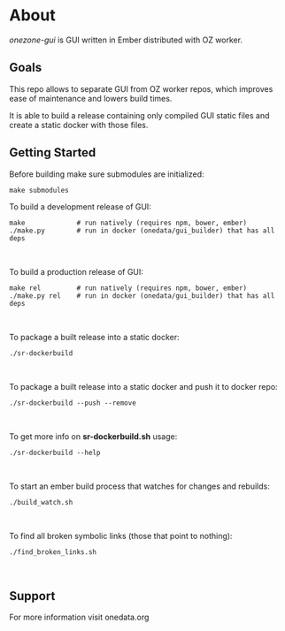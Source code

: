 About
=====

*onezone-gui* is GUI written in Ember distributed with OZ worker.

Goals
-----

This repo allows to separate GUI from OZ worker repos, which improves
ease of maintenance and lowers build times.

It is able to build a release containing only compiled GUI static files
and create a static docker with those files.

Getting Started
---------------
Before building make sure submodules are initialized:
```
make submodules
```

To build a development release of GUI:

```
make             # run natively (requires npm, bower, ember)
./make.py        # run in docker (onedata/gui_builder) that has all deps
```
<br />

To build a production release of GUI:

```
make rel         # run natively (requires npm, bower, ember)
./make.py rel    # run in docker (onedata/gui_builder) that has all deps
```
<br />

To package a built release into a static docker:

```
./sr-dockerbuild
```
<br />

To package a built release into a static docker and
push it to docker repo:

```
./sr-dockerbuild --push --remove
```
<br />

To get more info on ****sr-dockerbuild.sh**** usage:

```
./sr-dockerbuild --help
```
<br />

To start an ember build process that watches for changes and rebuilds:

```
./build_watch.sh
```
<br />

To find all broken symbolic links (those that point to nothing):

```
./find_broken_links.sh
```
<br />

Support
-------

For more information visit onedata.org
